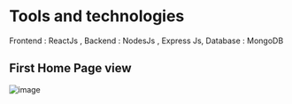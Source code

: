# Tools and technologies 

Frontend : ReactJs ,
Backend : NodesJs , Express Js,
Database : MongoDB

## First Home Page view
![image](https://user-images.githubusercontent.com/84842990/206848972-28b722d3-26b6-4fee-a312-7d130b88b228.png)



